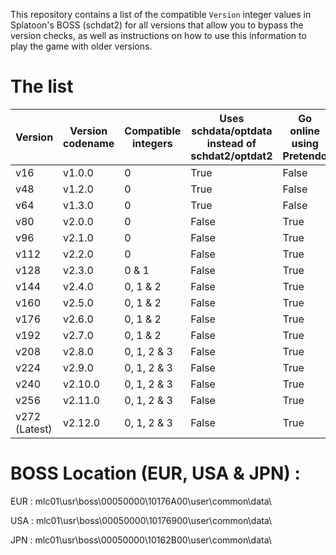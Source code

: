 This repository contains a list of the compatible `Version` integer values in Splatoon's BOSS (schdat2) for all versions that allow you to bypass the version checks, as well as instructions on how to use this information to play the game with older versions.

# The list

| Version | Version codename | Compatible integers | Uses schdata/optdata instead of schdat2/optdat2 | Go online using Pretendo
| - | - | - | - | - |
| v16 | v1.0.0 | 0 | True | False |
| v48 | v1.2.0 | 0 | True | False |
| v64 | v1.3.0 | 0 | True | False |
| v80 | v2.0.0 | 0 | False | True |
| v96 | v2.1.0 | 0 | False | True |
| v112 | v2.2.0 | 0 | False | True |
| v128 | v2.3.0 | 0 & 1 | False | True |
| v144 | v2.4.0 | 0, 1 & 2 | False | True |
| v160 | v2.5.0 | 0, 1 & 2 | False | True |
| v176 | v2.6.0 | 0, 1 & 2 | False | True |
| v192 | v2.7.0 | 0, 1 & 2 | False | True |
| v208 | v2.8.0 | 0, 1, 2 & 3 | False | True |
| v224 | v2.9.0 | 0, 1, 2 & 3 | False | True |
| v240 | v2.10.0 | 0, 1, 2 & 3 | False | True |
| v256 | v2.11.0 | 0, 1, 2 & 3 | False | True |
| v272 (Latest) | v2.12.0 | 0, 1, 2 & 3 | False | True |

# BOSS Location (EUR, USA & JPN) : 

EUR : mlc01\usr\boss\00050000\10176A00\user\common\data\

USA : mlc01\usr\boss\00050000\10176900\user\common\data\

JPN : mlc01\usr\boss\00050000\10162B00\user\common\data\
